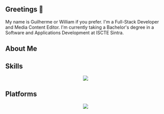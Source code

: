 ## Greetings 👋

My name is Guilherme or William if you prefer. I'm a Full-Stack Developer and Media Content Editor.
I'm currently taking a Bachelor's degree in a Software and Applications Development at ISCTE Sintra.

## About Me


## Skills
<p align="center">
  <a href="https://skillicons.dev">
    <img src="https://skillicons.dev/icons?i=bootstrap,c,css,docker,express,figma,firebase,flutter,html,js,mongodb,mysql,postgres,postman,py,react,scala" />
  </a>
</p>

## Platforms
<p align="center">
  <a href="https://skillicons.dev">
    <img src="https://skillicons.dev/icons?i=autocad,eclipse,idea,ai,ps,visualstudio,vscode" />
  </a>
</p>
